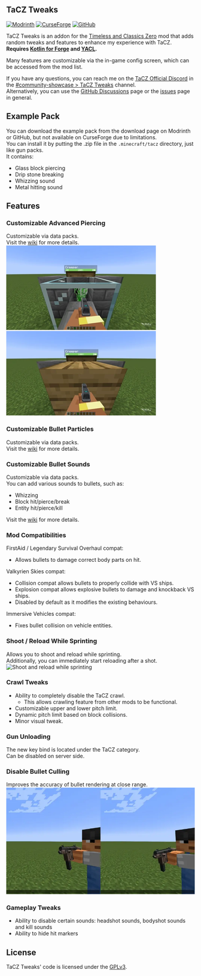 ## TaCZ Tweaks
[![Modrinth](https://cdn.jsdelivr.net/npm/@intergrav/devins-badges@3/assets/cozy/available/modrinth_vector.svg)](https://modrinth.com/mod/tacz-tweaks)
[![CurseForge](https://cdn.jsdelivr.net/npm/@intergrav/devins-badges@3/assets/cozy/available/curseforge_vector.svg)](https://www.curseforge.com/minecraft/mc-mods/tacz-tweaks)
[![GitHub](https://cdn.jsdelivr.net/npm/@intergrav/devins-badges@3/assets/cozy/available/github_vector.svg)](https://github.com/MUKSC/TaCZTweaks)

TaCZ Tweaks is an addon for the [Timeless and Classics Zero](https://modrinth.com/mod/timeless-and-classics-zero) mod that adds random tweaks and features to enhance my experience with TaCZ.  
**Requires [Kotlin for Forge](https://modrinth.com/mod/kotlin-for-forge) and [YACL](https://modrinth.com/mod/yacl).**

Many features are customizable via the in-game config screen, which can be accessed from the mod list.

If you have any questions, you can reach me on the [TaCZ Official Discord](https://discord.gg/uX6TdWUVpA) in the [#community-showcase > TaCZ Tweaks](https://discord.com/channels/1243278348399022252/1313570204000980992) channel.  
Alternatively, you can use the [GitHub Discussions](https://github.com/MUKSC/TaCZTweaks/discussions) page or the [issues](https://github.com/MUKSC/TaCZTweaks/issues) page in general.

## Example Pack
You can download the example pack from the download page on Modrinth or GitHub, but not available on CurseForge due to limitations.  
You can install it by putting the .zip file in the `.minecraft/tacz` directory, just like gun packs.  
It contains:
- Glass block piercing
- Drip stone breaking
- Whizzing sound
- Metal hitting sound

## Features
### Customizable Advanced Piercing
Customizable via data packs.  
Visit the [wiki](https://github.com/MUKSC/TaCZTweaks/wiki/Bullet-Interactions) for more details.  
![Piercing glass blocks](https://raw.githubusercontent.com/MUKSC/TaCZTweaks/refs/heads/main/assets/piercing.webp)
![Conditional piercing](https://raw.githubusercontent.com/MUKSC/TaCZTweaks/refs/heads/main/assets/conditional-piercing.webp)

### Customizable Bullet Particles
Customizable via data packs.  
Visit the [wiki](https://github.com/MUKSC/TaCZTweaks/wiki/Bullet-Particles) for more details.

### Customizable Bullet Sounds
Customizable via data packs.  
You can add various sounds to bullets, such as:
- Whizzing
- Block hit/pierce/break
- Entity hit/pierce/kill

Visit the [wiki](https://github.com/MUKSC/TaCZTweaks/wiki/Bullet-Sounds) for more details.

### Mod Compatibilities
FirstAid / Legendary Survival Overhaul compat:
- Allows bullets to damage correct body parts on hit.

Valkyrien Skies compat:
- Collision compat allows bullets to properly collide with VS ships.
- Explosion compat allows explosive bullets to damage and knockback VS ships.
- Disabled by default as it modifies the existing behaviours.

Immersive Vehicles compat:
- Fixes bullet collision on vehicle entities.

### Shoot / Reload While Sprinting
Allows you to shoot and reload while sprinting.  
Additionally, you can immediately start reloading after a shot.  
![Shoot and reload while sprinting](https://raw.githubusercontent.com/MUKSC/TaCZTweaks/refs/heads/main/assets/sprint-shoot-reload.webp) 

### Crawl Tweaks
- Ability to completely disable the TaCZ crawl.
  - This allows crawling feature from other mods to be functional.
- Customizable upper and lower pitch limit.
- Dynamic pitch limit based on block collisions.
- Minor visual tweak.

### Gun Unloading
The new key bind is located under the TaCZ category.  
Can be disabled on server side.

### Disable Bullet Culling
Improves the accuracy of bullet rendering at close range.  
![Improved close-range bullet rendering](https://raw.githubusercontent.com/MUKSC/TaCZTweaks/refs/heads/main/assets/bullet-culling.webp)

### Gameplay Tweaks
- Ability to disable certain sounds: headshot sounds, bodyshot sounds and kill sounds
- Ability to hide hit markers

## License
TaCZ Tweaks' code is licensed under the [GPLv3](https://github.com/MUKSC/TaCZTweaks/blob/main/LICENSE).